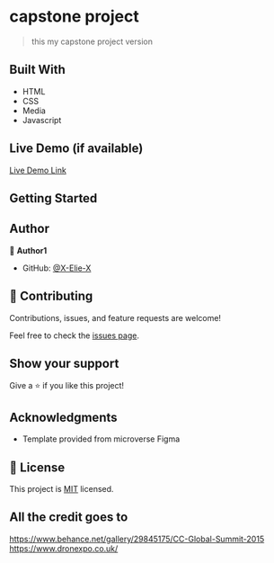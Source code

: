 # capstone project

> this my capstone project version

## Built With

- HTML
- CSS
- Media
- Javascript

## Live Demo (if available)

[Live Demo Link](https://x-elie-x.github.io/)

## Getting Started

## Author

👤 **Author1**

- GitHub: [@X-Elie-X](https://github.com/X-Elie-X)

## 🤝 Contributing

Contributions, issues, and feature requests are welcome!

Feel free to check the [issues page](../../issues/).

## Show your support

Give a ⭐️ if you like this project!

## Acknowledgments

- Template provided from microverse Figma

## 📝 License

This project is [MIT](./MIT.md) licensed.

## All the credit goes to

https://www.behance.net/gallery/29845175/CC-Global-Summit-2015
https://www.dronexpo.co.uk/
